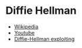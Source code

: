 # Diffie Hellman

* [Wikipedia](https://en.wikipedia.org/wiki/Diffie%E2%80%93Hellman_key_exchange)
* [Youtube](https://youtu.be/YEBfamv-_do)
* [Diffie-Hellman exploiting](https://blog.trendmicro.com/trendlabs-security-intelligence/how-exploit-kit-operators-are-misusing-diffie-hellman-key-exchange/)